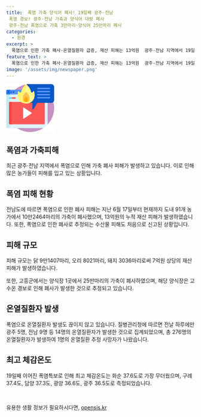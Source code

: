 ```yaml
---
title:  폭염 가축 양식어 폐사! 19일째 광주·전남
 폭염 경보! 광주·전남 가축과 양식어 대량 폐사
 광주·전남 폭염으로 가축 3만마리·양식어 25만마리 폐사
categories:
  - 환경
excerpt: >
  폭염으로 인한 가축 폐사·온열질환자 급증, 재산 피해는 13억원  광주·전남 지역에서 19일째 폭염특보가 이어지며 가축 폐사와 온열질환자가 속출하고 있다. 이날 하루에만 2만9079마리의 가축 폐사가 발생한 것으로 파악되었으며, 누적 재산 피해는 13억원에 이르렀다. 또한 고흥군 양식장에서 25만마리의 수산물이 폐사했으며, 온열질환자 역시 꾸준히 증가하고 있다. 현재 폭염특보는 계속되고 있으며, 최고 체감온도는 화순 지역에서 37.6도로 나타났다.
feature_text: >
  폭염으로 인한 가축 폐사·온열질환자 급증, 재산 피해는 13억원  광주·전남 지역에서 19일째 폭염특보가 이어지며 가축 폐사와 온열질환자가 속출하고 있다. 이날 하루에만 2만9079마리의 가축 폐사가 발생한 것으로 파악되었으며, 누적 재산 피해는 13억원에 이르렀다. 또한 고흥군 양식장에서 25만마리의 수산물이 폐사했으며, 온열질환자 역시 꾸준히 증가하고 있다. 현재 폭염특보는 계속되고 있으며, 최고 체감온도는 화순 지역에서 37.6도로 나타났다.
image: '/assets/img/newspaper.png'
---
```


<p><img src="/assets/img/news.png" alt="rentncar 속보" /></p>

<h2 data-ke-size="size26">폭염과 가축피해</h2>

<p data-ke-size="size16">최근 광주·전남 지역에서 폭염으로 인해 가축 폐사 피해가 발생하고 있습니다. 이로 인해 많은 농가들이 피해를 입고 있는 상황입니다.</p>

<h2 data-ke-size="size26">폭염 피해 현황</h2>

<p data-ke-size="size16">전남도에 따르면 폭염으로 인한 폐사 피해는 지난 6월 17일부터 현재까지 도내 91개 농가에서 10만2464마리의 가축이 폐사했으며, 13억원의 누적 재산 피해가 발생하였습니다. 또한, 폭염으로 인한 폐사로 추정되는 수산물 피해도 처음으로 신고된 상황입니다.</p>

<h2 data-ke-size="size26">피해 규모</h2>

<p data-ke-size="size16">피해 규모는 닭 9만1407마리, 오리 8021마리, 돼지 3036마리로써 7억원 상당의 재산 피해가 발생하였습니다.</p>

<p data-ke-size="size16">또한, 고흥군에서는 양식장 1곳에서 25만마리의 가축이 폐사하였으며, 해당 양식장은 고수온 경보로 인해 폐사가 발생한 것으로 추정되고 있습니다.</p>

<h2 data-ke-size="size26">온열질환자 발생</h2>

<p data-ke-size="size16">폭염으로 온열질환자 발생도 끊이지 않고 있습니다. 질병관리청에 따르면 전날 하루에만 광주 5명, 전남 9명 등 14명의 온열질환자가 발생한 것으로 집계되었으며, 총 276명의 온열질환자가 발생하여 1명의 온열질환 추정 사망자가 나왔습니다.</p>

<h2 data-ke-size="size26">최고 체감온도</h2>

<p data-ke-size="size16">19일째 이어진 폭염특보로 인해 최고 체감온도는 화순 37.6도로 가장 무더웠으며, 구례 37.4도, 담양 37.3도, 광양 36.6도, 광주 36.5도로 측정되었습니다.</p>

<p data-ke-size="size16">&nbsp;</p>
유용한 생활 정보가 필요하시다면, <a href="https://opensis.kr" rel="dofollow">opensis.kr</a>


